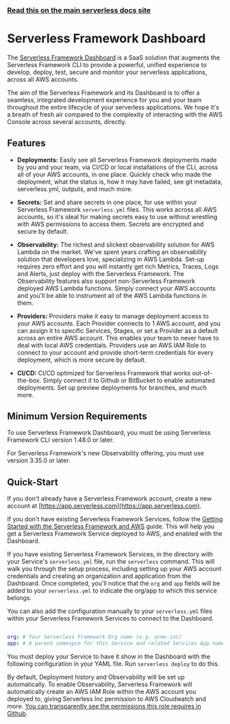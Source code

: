 <!--
title: Serverless Framework Dashboard
menuText: Setup & Overview
menuOrder: 1
layout: Doc
-->

<!-- DOCS-SITE-LINK:START automatically generated  -->

### [Read this on the main serverless docs site](https://www.serverless.com/framework/docs/guides/dashboard/)

<!-- DOCS-SITE-LINK:END -->

# Serverless Framework Dashboard

The [Serverless Framework Dashboard](https://app.serverless.com/) is a SaaS solution that augments the Serverless Framework CLI to provide a powerful, unified experience to develop, deploy, test, secure and monitor your serverless applications, across all AWS accounts.

The aim of the Serverless Framework and its Dashboard is to offer a seamless, integrated development experience for you and your team throughout the entire lifecycle of your serverless applications. We hope it's a breath of fresh air compared to the complexity of interacting with the AWS Console across several accounts, directly.

## Features

- **Deployments:** Easily see all Serverless Framework deployments made by you and your team, via CI/CD or local installations of the CLI, across all of your AWS accounts, in one place. Quickly check who made the deployment, what the status is, how it may have failed, see git metadata, serverless.yml, outputs, and much more.

- **Secrets:** Set and share secrets in one place, for use within your Serverless Framework `serverless.yml` files. This works across all AWS accounts, so it's ideal for making secrets easy to use without wrestling with AWS permissions to access them. Secrets are encrypted and secure by default.

- **Observability:** The richest and slickest observability solution for AWS Lambda on the market. We've spent years crafting an observability solution that developers love, specializing in AWS Lambda. Set-up requires zero effort and you will instantly get rich Metrics, Traces, Logs and Alerts, just deploy with the Serverless Framework. The Observability features also support non-Serverless Framework deployed AWS Lambda functions. Simply connect your AWS accounts and you'll be able to instrument all of the AWS Lambda functions in them.

- **Providers:** Providers make it easy to manage deployment access to your AWS accounts. Each Provider connects to 1 AWS account, and you can assign it to specific Services, Stages, or set a Provider as a default across an entire AWS account. This enables your team to never have to deal with local AWS credentials. Providers use an AWS IAM Role to connect to your account and provide short-term credentials for every deployment, which is more secure by default.

- **CI/CD:** CI/CD optimized for Serverless Framework that works out-of-the-box. Simply connect it to Github or BitBucket to enable automated deployments. Set up preview deployments for branches, and much more.

## Minimum Version Requirements

To use Serverless Framework Dashboard, you must be using Serverless Framework CLI version 1.48.0 or later.

For Serverless Framework's new Observability offering, you must use version 3.35.0 or later.

## Quick-Start

If you don't already have a Serverless Framework account, create a new account at [https://app.serverless.com](https://app.serverless.com).

If you don't have existing Serverless Framework Services, follow the [Getting Started with the Serverless Framework and AWS](/framework/docs/getting-started/) guide. This will help you get a Serverless Framework Service deployed to AWS, and enabled with the Dashboard.

If you have existing Serverless Framework Services, in the directory with your Service's `serverless.yml` file, run the `serverless` command. This will walk you through the setup process, including setting up your AWS account credentials and creating an organization and application from the Dashboard. Once completed, you'll notice that the `org` and `app` fields will be added to your `serverless.yml` to indicate the org/app to which this service belongs.

You can also add the configuration manually to your `serverless.yml` files within your Serverless Framework Services to connect to the Dashboard.

```YAML

org: # Your Serverless Framework Org name (e.g. acme-inc)
app: # A parent namespce for this Service and related Services App name (e.g. mobile-app), to improve Serverless Framework Dashboard organization

```

You must deploy your Service to have it show in the Dashboard with the following configuration in your YAML file. Run `serverless deploy` to do this.

By default, Deployment history and Observability will be set up automatically. To enable Observability, Serverless Framework will automatically create an AWS IAM Role within the AWS account you deployed to, giving Serverless Inc permission to AWS Cloudwatch and more. [You can transparently see the permissions this role requires in Github](https://github.com/serverless/console/blob/main/instrumentation/aws/iam-role-cfn-template.yaml).
